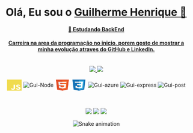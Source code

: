 <div align="center">
<h1>Olá, Eu sou o <a href=https://www.linkedin.com/in/guilherme-silva-5a39b51b2/>Guilherme Henrique 👋</h1>

  
  <h4 align="center">
    🌱 Estudando BackEnd 
  </h4>
  
<h4 align="center">
    Carreira na area da programação no inicio, porem gosto de mostrar a minha evolução atraves do GitHub e Linkedln.
</h4>
<br>

</div>

<div align="center">
  <a href="https://github.com/Guilherme-SilvaH">
  <img height="150em" src="https://github-readme-stats.vercel.app/api?username=Guilherme-SilvaH&show_icons=true&hide=contribs,prs&cache_seconds=86400&theme=monokai"/>

  <img height="150em" src="https://github-readme-stats.vercel.app/api/top-langs/?username=Guilherme-SilvaH&layout=compact&theme=monokai"/>
  </a>
</div>

<div align="center" style="display: inline_block"><br>
  <img align="center" alt="Gui-Js" height="30" width="40" src="https://raw.githubusercontent.com/devicons/devicon/master/icons/javascript/javascript-plain.svg">
  <img align="center" alt="Gui-Node" height="30" width="40" src="https://cdn.jsdelivr.net/gh/devicons/devicon/icons/nodejs/nodejs-original-wordmark.svg">
  <img align="center" alt="Gui-HTML" height="30" width="40" src="https://raw.githubusercontent.com/devicons/devicon/master/icons/html5/html5-original.svg">
  <img align="center" alt="Gui-CSS" height="30" width="40" src="https://raw.githubusercontent.com/devicons/devicon/master/icons/css3/css3-original.svg">
  <img align="center" alt="Gui-azure" height="30" width="40"src="https://cdn.jsdelivr.net/gh/devicons/devicon/icons/azure/azure-original-wordmark.svg">
  <img align="center" alt="Gui-express" height="30" width="40" src="https://cdn.jsdelivr.net/gh/devicons/devicon/icons/express/express-original-wordmark.svg">
  <img align="center" alt="Gui-post" height="30" width="40" src="https://cdn.jsdelivr.net/gh/devicons/devicon/icons/postgresql/postgresql-original-wordmark.svg" />
</div>

##

<div align="center" valign="top"><br> 
  <a href="https://www.instagram.com/guisilvvaa" target="_blank"><img src="https://img.shields.io/badge/-Instagram-%23E4405F?style=for-the-badge&logo=instagram&logoColor=white" target="_blank"></a>
  <a href = "mailto:guifuturodev@gmail.com"><img src="https://img.shields.io/badge/-Gmail-%23333?style=for-the-badge&logo=gmail&logoColor=white" target="_blank"></a>
  <a href="https://www.linkedin.com/in/guilherme-silva-5a39b51b2/" target="_blank"><img src="https://img.shields.io/badge/-LinkedIn-%230077B5?style=for-the-badge&logo=linkedin&logoColor=white" target="_blank"></a> 
</div>

<div align="center">

  ![Snake animation](https://github.com/danielbped/danielbped/blob/output/github-contribution-grid-snake.svg)

</div>
